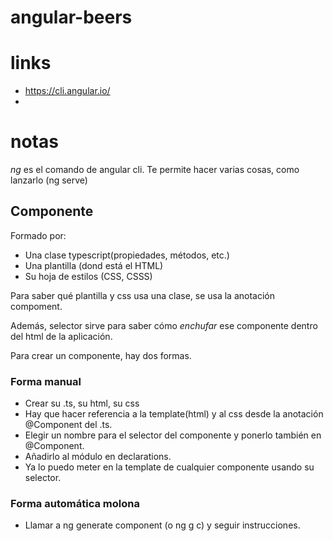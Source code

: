 # angular-beers


# links
 
 * https://cli.angular.io/
 * 

 # notas

 _ng_ es el comando de angular cli. Te permite hacer varias cosas, como lanzarlo (ng serve)

## Componente

 Formado por:
 - Una clase typescript(propiedades, métodos, etc.)
 - Una plantilla (dond está el HTML)
 - Su hoja de estilos (CSS, CSSS)

 Para saber qué plantilla y css usa una clase, se usa la anotación compoment. 

  Además, selector sirve para saber cómo _enchufar_ ese componente dentro del html de la aplicación. 

  Para crear un componente, hay dos formas. 
  
  ### Forma manual
  
   - Crear su .ts, su html, su css
   - Hay que hacer referencia a la template(html) y al css desde la anotación @Component del .ts.
   - Elegir un nombre para el selector del componente y ponerlo también en @Component.
   - Añadirlo al módulo en declarations.
   - Ya lo puedo meter en la template de cualquier componente usando su selector.

  ### Forma automática molona
 
  - Llamar a ng generate component (o ng g c) y seguir instrucciones. 

